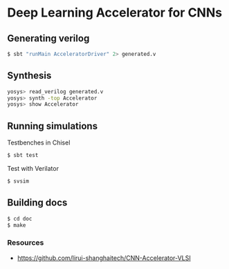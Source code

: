 Deep Learning Accelerator for CNNs
=======================

## Generating verilog

```sh
$ sbt "runMain AcceleratorDriver" 2> generated.v
```

## Synthesis

```sh
yosys> read_verilog generated.v
yosys> synth -top Accelerator
yosys> show Accelerator
```

## Running simulations

Testbenches in Chisel

```sh
$ sbt test
```

Test with Verilator

```sh
$ svsim
```

## Building docs

```sh
$ cd doc
$ make
```


### Resources
- https://github.com/lirui-shanghaitech/CNN-Accelerator-VLSI
